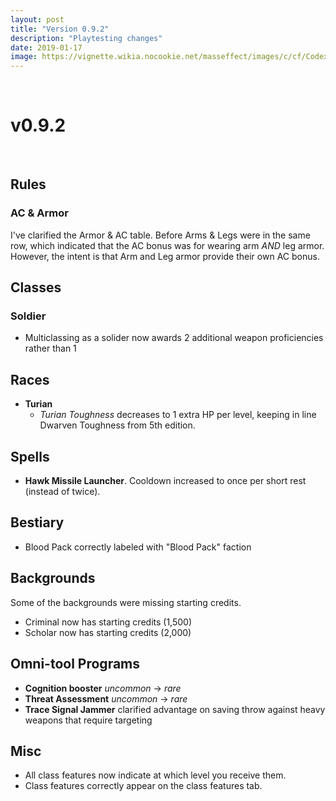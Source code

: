 ```yaml
---
layout: post
title: "Version 0.9.2"
description: "Playtesting changes"
date: 2019-01-17
image: https://vignette.wikia.nocookie.net/masseffect/images/c/cf/Codex_ME_-_FTL_Drive.png/revision/latest?cb=20140820095603&format=original
---
```


<br>

# v0.9.2  

<br>

## Rules

### AC & Armor
I've clarified the Armor & AC table. Before Arms & Legs were in the same row, which indicated that the AC bonus was for wearing arm _AND_ leg armor.
However, the intent is that Arm and Leg armor provide their own AC bonus. 

## Classes

### Soldier
- Multiclassing as a solider now awards 2 additional weapon proficiencies rather than 1

## Races

- __Turian__
  - _Turian Toughness_ decreases to 1 extra HP per level, keeping in line Dwarven Toughness from 5th edition.

## Spells
- __Hawk Missile Launcher__. Cooldown increased to once per short rest (instead of twice).

## Bestiary

- Blood Pack correctly labeled with "Blood Pack" faction

## Backgrounds
Some of the backgrounds were missing starting credits.
- Criminal now has starting credits (1,500)
- Scholar now has starting credits (2,000)

## Omni-tool Programs
- __Cognition booster__ _uncommon_ -> _rare_
- __Threat Assessment__ _uncommon_ -> _rare_
- __Trace Signal Jammer__ clarified advantage on saving throw against heavy weapons that require targeting

## Misc
- All class features now indicate at which level you receive them.
- Class features correctly appear on the class features tab.
